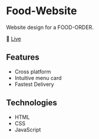 # Food-Website

Website design for a FOOD-ORDER.

:link: [Live](https://venkateshraja7.github.io/burger-restaurant-website/)

## Features

- Cross platform
- Intuitive menu card
- Fastest Delivery

## Technologies

- HTML
- CSS
- JavaScript
